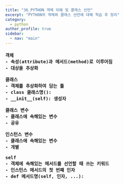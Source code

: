 ```yaml
---
title: "36_PYTHON 객체 이해 및 클래스 선언"
excerpt: "PYTHON의 객체와 클래스 선언에 대해 학습 후 정리"
category: 
  - python
author_profile: true
sidebar:
  - nav: "main" 
---
```

<h4>
<pre>
객체
- 속성(attribute)과 메서드(method)로 이루어짐
- 대상을 추상화<br>
클래스
- 객체를 추상화하여 담는 틀
- class 클래스명():
- __init__(self): 생성자<br>
클래스 변수
- 클래스에 속해있는 변수
- 공유<br>
인스턴스 변수
- 클래스에 속해있는 변수
- 개별<br>
self
- 객체에 속해있는 메서드를 선언할 때 쓰는 키워드
- 인스턴스 메서드의 첫 번째 인자
- def 메서드명(self, 인자, ...):
</pre>
</h4>

